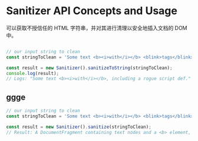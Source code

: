 # Sanitizer API Concepts and Usage

可以获取不授信任的 HTML 字符串，并对其进行清理以安全地插入文档的 DOM 中。

```javascript

// our input string to clean
const stringToClean = 'Some text <b><i>with</i></b> <blink>tags</blink>, including a rogue script <script>alert(1)</script> def.';

const result = new Sanitizer().sanitizeToString(stringToClean);
console.log(result);
// Logs: "Some text <b><i>with</i></b>, including a rogue script def."
```

## ggge

```javascript
// our input string to clean
const stringToClean = 'Some text <b><i>with</i></b> <blink>tags</blink>, including a rogue script <script>alert(1)</script> def.';

const result = new Sanitizer().sanitize(stringToClean);
// Result: A DocumentFragment containing text nodes and a <b> element, with a <i> child element
```

